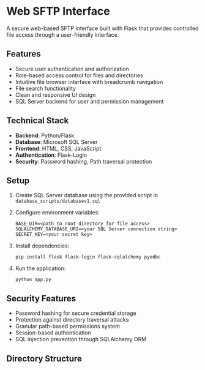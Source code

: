 # Web SFTP Interface

A secure web-based SFTP interface built with Flask that provides controlled file access through a user-friendly interface.

## Features

- Secure user authentication and authorization
- Role-based access control for files and directories 
- Intuitive file browser interface with breadcrumb navigation
- File search functionality
- Clean and responsive UI design
- SQL Server backend for user and permission management

## Technical Stack

- **Backend**: Python/Flask
- **Database**: Microsoft SQL Server
- **Frontend**: HTML, CSS, JavaScript
- **Authentication**: Flask-Login
- **Security**: Password hashing, Path traversal protection

## Setup

1. Create SQL Server database using the provided script in `database_scripts/databasev1.sql`

2. Configure environment variables:
   ```
   BASE_DIR=<path to root directory for file access>
   SQLALCHEMY_DATABASE_URI=<your SQL Server connection string>
   SECRET_KEY=<your secret key>
   ```

3. Install dependencies:
   ```
   pip install flask flask-login flask-sqlalchemy pyodbc
   ```

4. Run the application:
   ```
   python app.py
   ```

## Security Features

- Password hashing for secure credential storage
- Protection against directory traversal attacks
- Granular path-based permissions system
- Session-based authentication
- SQL injection prevention through SQLAlchemy ORM

## Directory Structure
